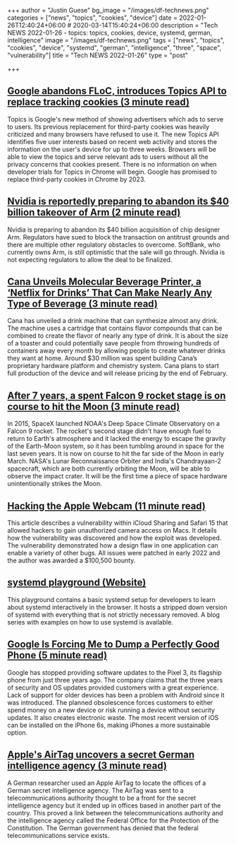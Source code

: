 +++
author = "Justin Guese"
bg_image = "/images/df-technews.png"
categories = ["news", "topics", "cookies", "device"]
date = 2022-01-26T12:40:24+06:00 # 2020-03-14T15:40:24+06:00
description = "Tech NEWS 2022-01-26 - topics: topics, cookies, device, systemd, german, intelligence"
image = "/images/df-technews.png"
tags = ["news", "topics", "cookies", "device", "systemd", "german", "intelligence", "three", "space", "vulnerability"]
title = "Tech NEWS 2022-01-26"
type = "post"

+++

## [Google abandons FLoC, introduces Topics API to replace tracking cookies (3 minute read)](https://www.theverge.com/2022/1/25/22900567/google-floc-abandon-topics-api-cookies-tracking)

Topics is Google's new method of showing advertisers which ads to serve to users. Its previous replacement for third-party cookies was heavily criticized and many browsers have refused to use it. The new Topics API identifies five user interests based on recent web activity and stores the information on the user's device for up to three weeks. Browsers will be able to view the topics and serve relevant ads to users without all the privacy concerns that cookies present. There is no information on when developer trials for Topics in Chrome will begin. Google has promised to replace third-party cookies in Chrome by 2023.

## [Nvidia is reportedly preparing to abandon its $40 billion takeover of Arm (2 minute read)](https://www.cnbc.com/2022/01/25/nvidia-preparing-to-abandon-arm-takeover-bloomberg-reports.html)

Nvidia is preparing to abandon its $40 billion acquisition of chip designer Arm. Regulators have sued to block the transaction on antitrust grounds and there are multiple other regulatory obstacles to overcome. SoftBank, who currently owns Arm, is still optimistic that the sale will go through. Nvidia is not expecting regulators to allow the deal to be finalized.

## [Cana Unveils Molecular Beverage Printer, a ‘Netflix for Drinks’ That Can Make Nearly Any Type of Beverage (3 minute read)](https://thespoon.tech/cana-unveils-molecular-beverage-printer-a-netflix-for-drinks-that-can-make-nearly-any-type-of-beverage/)

Cana has unveiled a drink machine that can synthesize almost any drink. The machine uses a cartridge that contains flavor compounds that can be combined to create the flavor of nearly any type of drink. It is about the size of a toaster and could potentially save people from throwing hundreds of containers away every month by allowing people to create whatever drinks they want at home. Around $30 million was spent building Cana’s proprietary hardware platform and chemistry system. Cana plans to start full production of the device and will release pricing by the end of February.

## [After 7 years, a spent Falcon 9 rocket stage is on course to hit the Moon (3 minute read)](https://arstechnica.com/science/2022/01/an-old-falcon-9-rocket-may-strike-the-moon-within-weeks/)

In 2015, SpaceX launched NOAA's Deep Space Climate Observatory on a Falcon 9 rocket. The rocket's second stage didn't have enough fuel to return to Earth's atmosphere and it lacked the energy to escape the gravity of the Earth-Moon system, so it has been tumbling around in space for the last seven years. It is now on course to hit the far side of the Moon in early March. NASA's Lunar Reconnaissance Orbiter and India's Chandrayaan-2 spacecraft, which are both currently orbiting the Moon, will be able to observe the impact crater. It will be the first time a piece of space hardware unintentionally strikes the Moon.

## [Hacking the Apple Webcam (11 minute read)](https://www.ryanpickren.com/safari-uxss)

This article describes a vulnerability within iCloud Sharing and Safari 15 that allowed hackers to gain unauthorized camera access on Macs. It details how the vulnerability was discovered and how the exploit was developed. The vulnerability demonstrated how a design flaw in one application can enable a variety of other bugs. All issues were patched in early 2022 and the author was awarded a $100,500 bounty.

## [systemd playground (Website)](https://systemd-by-example.com/)

This playground contains a basic systemd setup for developers to learn about systemd interactively in the browser. It hosts a stripped down version of systemd with everything that is not strictly necessary removed. A blog series with examples on how to use systemd is available.

## [Google Is Forcing Me to Dump a Perfectly Good Phone (5 minute read)](https://www.vice.com/en/article/dypxpx/google-is-forcing-me-to-dump-a-perfectly-good-phone)

Google has stopped providing software updates to the Pixel 3, its flagship phone from just three years ago. The company claims that the three years of security and OS updates provided customers with a great experience. Lack of support for older devices has been a problem with Android since it was introduced. The planned obsolescence forces customers to either spend money on a new device or risk running a device without security updates. It also creates electronic waste. The most recent version of iOS can be installed on the iPhone 6s, making iPhones a more sustainable option.

## [Apple's AirTag uncovers a secret German intelligence agency (3 minute read)](https://appleinsider.com/articles/22/01/25/apples-airtag-uncovers-a-secret-german-intelligence-agency)

A German researcher used an Apple AirTag to locate the offices of a German secret intelligence agency. The AirTag was sent to a telecommunications authority thought to be a front for the secret intelligence agency but it ended up in offices based in another part of the country. This proved a link between the telecommunications authority and the intelligence agency called the Federal Office for the Protection of the Constitution. The German government has denied that the federal telecommunications service exists.

